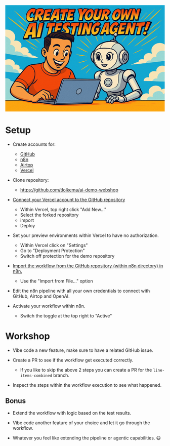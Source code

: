 <div align="center">
  <img src="readme-header.png" alt="dotfiles logo" width="700">
</div>


# Setup  

- Create accounts for:
  - [GitHub](https://github.com)
  - [n8n](https://n8n.io/)
  - [Airtop](https://www.airtop.ai/)
  - [Vercel](https://vercel.com/)

- Clone repository:
  - https://github.com/tlolkema/ai-demo-webshop

- [Connect your Vercel account to the GitHub repository](https://vercel.com/docs/git#deploying-a-git-repository)
  - Within Vercel, top right click "Add New..."
  - Select the forked repository
  - import
  - Deploy

- Set your preview environments within Vercel to have no authorization.
  - Within Vercel click on "Settings"
  - Go to "Deployment Protection"
  - Switch off protection for the demo repository 

- [Import the workflow from the GitHub repository (within n8n directory) in n8n.](https://docs.n8n.io/courses/level-one/chapter-6/)
  - Use the "Import from File..." option

- Edit the n8n pipeline with all your own credentials to connect with GitHub, Airtop and OpenAI.

- Activate your workflow within n8n.
  - Switch the toggle at the top right to "Active"

# Workshop

- Vibe code a new feature, make sure to have a related GitHub issue.

- Create a PR to see if the workflow get executed correctly.
  - If you like to skip the above 2 steps you can create a PR for the `line-items-combined` branch.

- Inspect the steps within the workflow execution to see what happened.

## Bonus

- Extend the workflow with logic based on the test results.

- Vibe code another feature of your choice and let it go through the workflow.

- Whatever you feel like extending the pipeline or agentic capabilities. 😃
